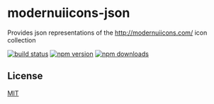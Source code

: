 # modernuiicons-json

Provides json representations of the http://modernuiicons.com/ icon collection

[![build status](https://img.shields.io/travis/github1/modernuiicons-json/master.svg?style=flat-square)](https://travis-ci.org/github1/modernuiicons-json)
[![npm version](https://img.shields.io/npm/v/modernuiicons-json.svg?style=flat-square)](https://www.npmjs.com/package/modernuiicons-json)
[![npm downloads](https://img.shields.io/npm/dm/modernuiicons-json.svg?style=flat-square)](https://www.npmjs.com/package/modernuiicons-json)

## License
[MIT](LICENSE.md)